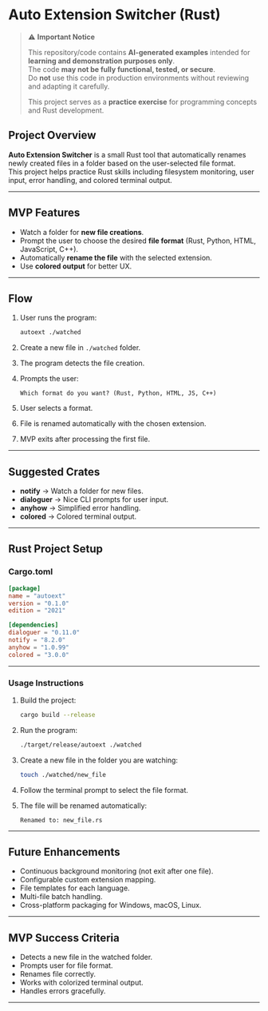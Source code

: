 # Auto Extension Switcher (Rust)


> ⚠️ **Important Notice**
>
> This repository/code contains **AI-generated examples** intended for **learning and demonstration purposes only**.  
> The code **may not be fully functional, tested, or secure**.  
> Do **not** use this code in production environments without reviewing and adapting it carefully.
>
> This project serves as a **practice exercise** for programming concepts and Rust development.


## Project Overview

**Auto Extension Switcher** is a small Rust tool that automatically renames newly created files in a folder based on the user-selected file format.  
This project helps practice Rust skills including filesystem monitoring, user input, error handling, and colored terminal output.

---

## MVP Features
- Watch a folder for **new file creations**.
- Prompt the user to choose the desired **file format** (Rust, Python, HTML, JavaScript, C++).
- Automatically **rename the file** with the selected extension.
- Use **colored output** for better UX.

---

## Flow

1. User runs the program:
   ```bash
   autoext ./watched
    ```

2. Create a new file in `./watched` folder.
3. The program detects the file creation.
4. Prompts the user:

   ```
   Which format do you want? (Rust, Python, HTML, JS, C++)
   ```
5. User selects a format.
6. File is renamed automatically with the chosen extension.
7. MVP exits after processing the first file.

---

## Suggested Crates

* **notify** → Watch a folder for new files.
* **dialoguer** → Nice CLI prompts for user input.
* **anyhow** → Simplified error handling.
* **colored** → Colored terminal output.

---

## Rust Project Setup

### Cargo.toml

```toml
[package]
name = "autoext"
version = "0.1.0"
edition = "2021"

[dependencies]
dialoguer = "0.11.0"
notify = "8.2.0"
anyhow = "1.0.99"
colored = "3.0.0"
```

---

### Usage Instructions

1. Build the project:

   ```bash
   cargo build --release
   ```
2. Run the program:

   ```bash
   ./target/release/autoext ./watched
   ```
3. Create a new file in the folder you are watching:

   ```bash
   touch ./watched/new_file
   ```
4. Follow the terminal prompt to select the file format.
5. The file will be renamed automatically:

   ```
   Renamed to: new_file.rs
   ```

---

## Future Enhancements

* Continuous background monitoring (not exit after one file).
* Configurable custom extension mapping.
* File templates for each language.
* Multi-file batch handling.
* Cross-platform packaging for Windows, macOS, Linux.

---

## MVP Success Criteria

* Detects a new file in the watched folder.
* Prompts user for file format.
* Renames file correctly.
* Works with colorized terminal output.
* Handles errors gracefully.

---
